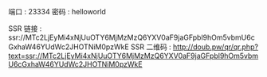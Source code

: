  端口       : 23334
 密码       : helloworld

 SSR   链接 : ssr://MTc2LjEyMi4xNjUuOTY6MjMzMzQ6YXV0aF9jaGFpbl9hOm5vbmU6cGxhaW46YUdWc2JHOTNiM0pzWkE
 SSR 二维码 : http://doub.pw/qr/qr.php?text=ssr://MTc2LjEyMi4xNjUuOTY6MjMzMzQ6YXV0aF9jaGFpbl9hOm5vbmU6cGxhaW46YUdWc2JHOTNiM0pzWkE

